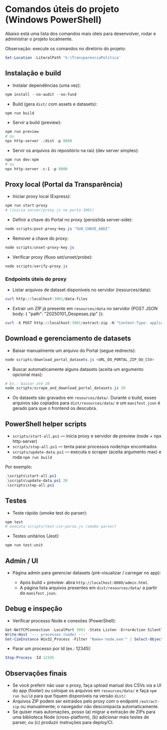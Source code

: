 # Comandos úteis do projeto (Windows PowerShell)

Abaixo está uma lista dos comandos mais úteis para desenvolver, rodar e administrar o projeto localmente.

Observação: execute os comandos no diretório do projeto:

```powershell
Set-Location -LiteralPath 'h:\TransparenciaPolitica'
```

## Instalação e build

- Instalar dependências (uma vez):

```powershell
npm install --no-audit --no-fund
```

- Build (gera `dist/` com assets e datasets):

```powershell
npm run build
```

- Servir a build (preview):

```powershell
npm run preview
# ou
npx http-server ./dist -p 8000
```

- Servir os arquivos do repositório na raiz (dev server simples):

```powershell
npm run dev:npm
# ou
npx http-server -c-1 -p 8000
```

## Proxy local (Portal da Transparência)

- Iniciar proxy local (Express):

```powershell
npm run start-proxy
# (inicia server/proxy.js na porta 3001)
```

- Definir a chave do Portal no proxy (persistida server-side):

```powershell
node scripts/post-proxy-key.js "SUA_CHAVE_AQUI"
```

- Remover a chave do proxy:

```powershell
node scripts/unset-proxy-key.js
```

- Verificar proxy (fluxo set/unset/probe):

```powershell
node scripts/verify-proxy.js
```

### Endpoints úteis do proxy

- Listar arquivos de dataset disponíveis no servidor (resources/data):

```powershell
curl http://localhost:3001/data-files
```

- Extrair um ZIP já presente em `resources/data` no servidor (POST JSON body: { "path": "20250101_Despesas.zip" }):

```powershell
curl -X POST http://localhost:3001/extract-zip -H "Content-Type: application/json" -d '{"path":"20250101_Despesas.zip"}'
```

## Download e gerenciamento de datasets

- Baixar manualmente um arquivo do Portal (segue redirects):

```powershell
node scripts/download_portal_datasets.js <URL_DO_PORTAL_ZIP_OU_CSV>
```

- Buscar automaticamente alguns datasets (aceita um argumento opcional max):

```powershell
# Ex.: baixar até 20
node scripts/scrape_and_download_portal_datasets.js 20
```

- Os datasets são gravados em `resources/data/`. Durante o build, esses arquivos são copiados para `dist/resources/data/` e um `manifest.json` é gerado para que o frontend os descubra.

## PowerShell helper scripts

- `scripts/start-all.ps1` — inicia proxy e servidor de preview (node + npx http-server)
- `scripts/stop-all.ps1` — tenta parar processos node/npx encontrados
- `scripts/update-data.ps1` — executa o scraper (aceita argumento max) e roda `npm run build`

Por exemplo:

```powershell
.\scripts\start-all.ps1
.\scripts\update-data.ps1 20
.\scripts\stop-all.ps1
```

## Testes

- Teste rápido (smoke test do parser):

```powershell
npm test
# executa scripts/test-csv-parse.js (smoke parser)
```

- Testes unitários (Jest):

```powershell
npm run test:unit
```

## Admin / UI

- Página admin para gerenciar datasets (pré-visualizar / carregar no app):

  - Após build + preview: abra `http://localhost:8000/admin.html`.
  - A página lista arquivos presentes em `dist/resources/data/` a partir do `manifest.json`.

## Debug e inspeção

- Verificar processo Node e conexões (PowerShell):

```powershell
Get-NetTCPConnection -LocalPort 3001 -State Listen -ErrorAction SilentlyContinue | Format-Table -AutoSize
Write-Host '--- processes (node) ---'
Get-CimInstance Win32_Process -Filter "Name='node.exe'" | Select-Object ProcessId,CommandLine | Format-Table -AutoSize
```

- Parar um processo por Id (ex.: 12345):

```powershell
Stop-Process -Id 12345
```

## Observações finais

- Se você preferir não usar o proxy, faça upload manual dos CSVs via a UI do app (footer) ou coloque os arquivos em `resources/data/` e faça `npm run build` para que fiquem disponíveis na versão `dist/`.
- Arquivos ZIP podem ser extraídos pelo proxy com o endpoint `/extract-zip` ou manualmente; o navegador não descompacta automaticamente.
- Se quiser mais automações, posso (a) migrar a extração de ZIPs para uma biblioteca Node (cross-platform), (b) adicionar mais testes de parser, ou (c) produzir instruções para deploy/CI.
